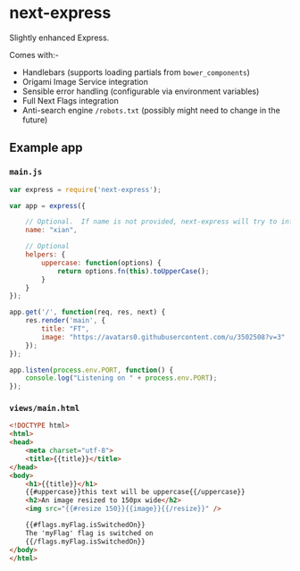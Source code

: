next-express
============

Slightly enhanced Express.

Comes with:-
- Handlebars (supports loading partials from `bower_components`)
- Origami Image Service integration
- Sensible error handling (configurable via environment variables)
- Full Next Flags integration
- Anti-search engine `/robots.txt` (possibly might need to change in the future)

## Example app

### `main.js`
```js
var express = require('next-express');

var app = express({

	// Optional.  If name is not provided, next-express will try to infer it from package.json
	name: "xian",

	// Optional
	helpers: {
		uppercase: function(options) {
			return options.fn(this).toUpperCase();
		}
	}
});

app.get('/', function(req, res, next) {
	res.render('main', {
		title: "FT",
		image: "https://avatars0.githubusercontent.com/u/3502508?v=3"
	});
});

app.listen(process.env.PORT, function() {
	console.log("Listening on " + process.env.PORT);
});
```

### `views/main.html`

```html
<!DOCTYPE html>
<html>
<head>
	<meta charset="utf-8">
	<title>{{title}}</title>
</head>
<body>
	<h1>{{title}}</h1>
	{{#uppercase}}this text will be uppercase{{/uppercase}}
	<h2>An image resized to 150px wide</h2>
	<img src="{{#resize 150}}{{image}}{{/resize}}" />

	{{#flags.myFlag.isSwitchedOn}}
	The 'myFlag' flag is switched on
	{{/flags.myFlag.isSwitchedOn}}
</body>
</html>
```
